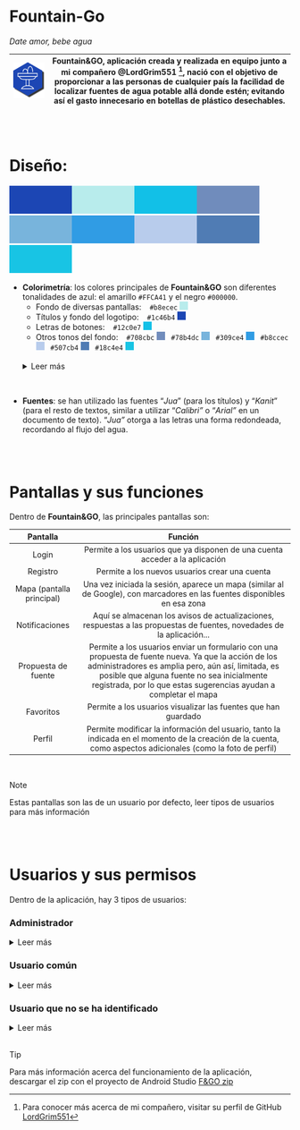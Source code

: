 # **Fountain-Go**
*Date amor, bebe agua*

| [![Fountain&GO](https://github.com/serijio/Fountain-Go/blob/main/final_logo.png)](https://github.com/serijio/Fountain-Go) | Fountain&GO, aplicación creada y realizada en equipo junto a mi compañero @LordGrim551 [^1], nació con el objetivo de proporcionar a las personas de cualquier país la facilidad de localizar fuentes de agua potable allá donde estén; evitando así el gasto innecesario en botellas de plástico desechables. |
| --- | --- |

<br/>
<br/>

# **Diseño:**
<img src="https://github.com/serijio/Fountain-Go/blob/main/azul_base.png" width="112" height="50" alt="Azul base"><img src="https://github.com/serijio/Fountain-Go/blob/main/azul_fondo.png" width="112" height="50" alt="Azul fondo"><img src="https://github.com/serijio/Fountain-Go/blob/main/letra.png" width="112" height="50" alt="Azul letra"><img src="https://github.com/serijio/Fountain-Go/blob/main/azul_circulo2.png" width="112" height="50" alt="Azul circulo 2"><img src="https://github.com/serijio/Fountain-Go/blob/main/azul_circulo4.png" width="112" height="50" alt="Azul circulo 4"><img src="https://github.com/serijio/Fountain-Go/blob/main/azul_circulo5.png" width="112" height="50" alt="Azul circulo 5"><img src="https://github.com/serijio/Fountain-Go/blob/main/azul_circulo6.png" width="112" height="50" alt="Azul circulo 6"><img src="https://github.com/serijio/Fountain-Go/blob/main/azul_circulo3.png" width="112" height="50" alt="Azul circulo 6"><img src="https://github.com/serijio/Fountain-Go/blob/main/azul_circulo1.png" width="112" height="50" alt="Azul circulo 1">

- **Colorimetría**: los colores principales de **Fountain&GO** son diferentes tonalidades de azul: el amarillo `#FFCA41` y el negro `#000000`.
  + Fondo de diversas pantallas: &ensp; `#b8ecec` <img src="https://github.com/serijio/Fountain-Go/blob/main/azul_fondo.png" width="15" height="15" alt="Azul fondo">
  + Títulos y fondo del logotipo: &ensp; `#1c46b4` <img src="https://github.com/serijio/Fountain-Go/blob/main/azul_base.png" width="15" height="15" alt="Azul base">
  + Letras de botones: &ensp; `#12c0e7` <img src="https://github.com/serijio/Fountain-Go/blob/main/letra.png" width="15" height="15" alt="Azul letra">
  + Otros tonos del fondo: &ensp; `#708cbc` <img src="https://github.com/serijio/Fountain-Go/blob/main/azul_circulo2.png" width="15" height="15" alt="Azul circulo 2"> &ensp;`#78b4dc` <img src="https://github.com/serijio/Fountain-Go/blob/main/azul_circulo4.png" width="15" height="15" alt="Azul circulo 4"> &ensp;`#309ce4` <img src="https://github.com/serijio/Fountain-Go/blob/main/azul_circulo5.png" width="15" height="15" alt="Azul circulo 5"> &ensp;`#b8ccec` <img src="https://github.com/serijio/Fountain-Go/blob/main/azul_circulo6.png" width="15" height="15" alt="Azul circulo 6"> &ensp;`#507cb4` <img src="https://github.com/serijio/Fountain-Go/blob/main/azul_circulo3.png" width="15" height="15" alt="Azul circulo 3"> &ensp;`#18c4e4` <img src="https://github.com/serijio/Fountain-Go/blob/main/azul_circulo1.png" width="15" height="15" alt="Azul circulo 1">
  <br/>
  <details>
  <summary>Leer más</summary>
  La elección del azul (con sus diversas variaciones) fue una decisión simple. El agua se asocia comúnmente con este color; y como la aplicación gira en torno a las fuentes, era la opción más evidente. No obstante, la utilización de un solo tono puede resultar en un diseño demasiado "vacío"; ocurriendo lo inverso en caso de usar demasiado colorido. Es por esto que el número de tonalidades y su colocación están pensadas para generar armonía y evitar la sobrecarga visual.
</details>
<br/>
  
- **Fuentes**: se han utilizado las fuentes “*Jua*” (para los títulos) y “*Kanit*” (para el resto de textos, similar a utilizar “*Calibri”* o “*Arial”* en un documento de texto). “*Jua”* otorga a las letras una forma redondeada, recordando al flujo del agua.

<br/>
<br/>

# **Pantallas y sus funciones**
Dentro de **Fountain&GO**, las principales pantallas son:

|Pantalla|Función|
| :-: | :-: |
|Login|Permite a los usuarios que ya disponen de una cuenta acceder a la aplicación|
|Registro|Permite a los nuevos usuarios crear una cuenta|
|Mapa (pantalla principal)|Una vez iniciada la sesión, aparece un mapa (similar al de Google), con marcadores en las fuentes disponibles en esa zona|
|Notificaciones|Aquí se almacenan los avisos de actualizaciones, respuestas a las propuestas de fuentes, novedades de la aplicación...|
|Propuesta de fuente|Permite a los usuarios enviar un formulario con una propuesta de fuente nueva. Ya que la acción de los administradores es amplia pero, aún así, limitada, es posible que alguna fuente no sea inicialmente registrada, por lo que estas sugerencias ayudan a completar el mapa|
|Favoritos|Permite a los usuarios visualizar las fuentes que han guardado|
|Perfil|Permite modificar la información del usuario, tanto la indicada en el momento de la creación de la cuenta, como aspectos adicionales (como la foto de perfil)|

<br/>

> [!NOTE]
> Estas pantallas son las de un usuario por defecto, leer tipos de usuarios para más información

<br/>
<br/>

# **Usuarios y sus permisos**
Dentro de la aplicación, hay 3 tipos de usuarios:

### Administrador
  <details>
  <summary>Leer más</summary>
    Los únicos administradores en este momento somos mi compañero y yo. Como programadores de Fountain&GO, tenemos el poder de gestionar todas las pantallas, cuentas de usuario que existan en la base de datos e información de las fuentes publicadas, entre otras.
  </details>

### Usuario común
  <details>
  <summary>Leer más</summary>
    - Ver el mapa con las fuentes disponibles
    - Crear una cuenta
    - Modificar los datos de su cuenta
    - Enviar sugerencias de fuentes
    - Guardar fuentes en favoritos
  </details>
 
### Usuario que no se ha identificado
  <details>
  <summary>Leer más</summary>
    - Ver el mapa con las fuentes disponibles
  </details>

<br/>

> [!TIP]
> Para más información acerca del funcionamiento de la aplicación, descargar el zip con el proyecto de Android Studio [F&GO zip]()

[^1]: Para conocer más acerca de mi compañero, visitar su perfil de GitHub [LordGrim551](https://github.com/LordGrim551)

